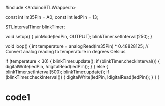 #include <ArduinoSTLWrapper.h>

const int lm35Pin = A0;
const int ledPin = 13;

STLIntervalTimer blinkTimer;

void setup() {
  pinMode(ledPin, OUTPUT);
  blinkTimer.setInterval(250);
}

void loop() {
  int temperature = analogRead(lm35Pin) * 0.48828125; // Convert analog reading to temperature in degrees Celsius

  if (temperature < 30) {
    blinkTimer.update();
    if (blinkTimer.checkInterval()) {
      digitalWrite(ledPin, !digitalRead(ledPin));
    }
  } else {
    blinkTimer.setInterval(500);
    blinkTimer.update();
    if (blinkTimer.checkInterval()) {
      digitalWrite(ledPin, !digitalRead(ledPin));
    }
  }
}
# code1
